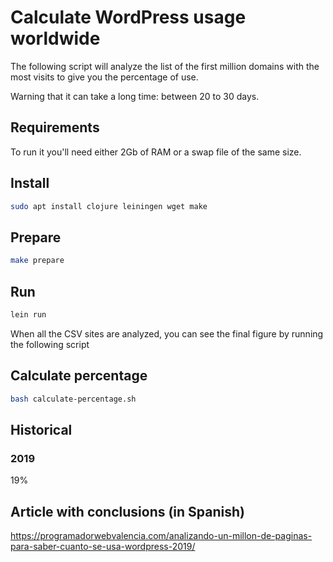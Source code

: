 # Calculate WordPress usage worldwide

The following script will analyze the list of the first million domains with the most visits to give you the percentage of use.

Warning that it can take a long time: between 20 to 30 days.

## Requirements

To run it you'll need either 2Gb of RAM or a swap file of the same size.

## Install

``` sh
sudo apt install clojure leiningen wget make
```

## Prepare

``` sh
make prepare
```

## Run

``` sh
lein run
```

When all the CSV sites are analyzed, you can see the final figure by running the following script

## Calculate percentage

``` sh
bash calculate-percentage.sh
```

## Historical

### 2019

19%

## Article with conclusions (in Spanish)

https://programadorwebvalencia.com/analizando-un-millon-de-paginas-para-saber-cuanto-se-usa-wordpress-2019/
